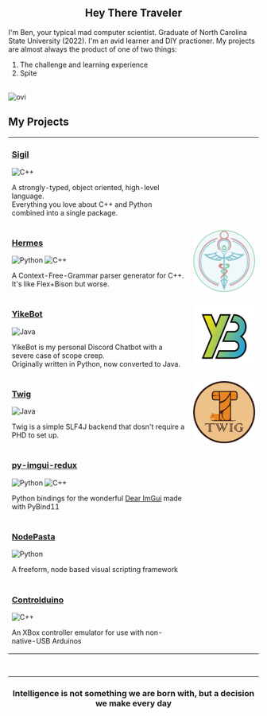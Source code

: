 <div align="center">
    <h2>Hey There Traveler</h2>
</div>

I'm Ben, your typical mad computer scientist. Graduate of North Carolina State
University (2022). I'm an avid learner and DIY practioner. My projects are almost
always the product of one of two things:
1) The challenge and learning experience
2) Spite

<br>

<img src="https://github-readme-stats.vercel.app/api/top-langs?username=alagyn&show_icons=true&locale=en&layout=compact&theme=slateorange&hide=html" alt="ovi" />

<br>

<!--
![Python](https://img.shields.io/badge/python-3670A0?style=for-the-badge&logo=python&logoColor=ffdd54)
-->

<h2>My Projects</h2>

<table style="width:100%;">

<tr>
<td>
    
### [Sigil](https://github.com/alagyn/Sigil)
![C++](https://img.shields.io/badge/c++-%2300599C.svg?style=for-the-badge&logo=c%2B%2B&logoColor=white)

A strongly-typed, object oriented, high-level language.  
Everything you love about C++ and Python combined into a single package.

</td>
<td>    
</td>
</tr>
<tr>
<td>
    
### [Hermes](https://github.com/alagyn/Hermes)
![Python](https://img.shields.io/badge/python-3670A0?style=for-the-badge&logo=python&logoColor=ffdd54)
![C++](https://img.shields.io/badge/c++-%2300599C.svg?style=for-the-badge&logo=c%2B%2B&logoColor=white)

A Context-Free-Grammar parser generator for C++.  
It's like Flex+Bison but worse.
</td>
<td>
    <img src="images/hermes-logo-256.png" width="200" align="right"/>
    </td>
</tr>

<tr>
<td>
    
### [YikeBot](https://github.com/alagyn/CafeYike)

![Java](https://img.shields.io/badge/java-%23ED8B00.svg?style=for-the-badge&logo=openjdk&logoColor=white)

YikeBot is my personal Discord Chatbot with a severe case of scope creep.  
Originally written in Python, now converted to Java.

</td>
<td>
<img src="images/YikeBotLogoMk2.png" width="200" align="right"/>
</td>
</tr>

<tr>
<td>

### [Twig](https://github.com/alagyn/Twig)

![Java](https://img.shields.io/badge/java-%23ED8B00.svg?style=for-the-badge&logo=openjdk&logoColor=white)

Twig is a simple SLF4J backend that dosn't require a PHD to set up.  
</td>
<td><img src="images/TwigLogo.png" width="200" align="right"></td>
</tr>



<tr>
<td>

### [py-imgui-redux](https://github.com/alagyn/PyImGui-Redux)

![Python](https://img.shields.io/badge/python-3670A0?style=for-the-badge&logo=python&logoColor=ffdd54)
![C++](https://img.shields.io/badge/c++-%2300599C.svg?style=for-the-badge&logo=c%2B%2B&logoColor=white)

Python bindings for the wonderful [Dear ImGui](https://github.com/ocornut/imgui) made with PyBind11
</td>
<td></td>
</tr>

<tr>
<td>

### [NodePasta](https://github.com/alagyn/NodePasta)

![Python](https://img.shields.io/badge/python-3670A0?style=for-the-badge&logo=python&logoColor=ffdd54)

A freeform, node based visual scripting framework
</td>
<td></td>
</tr>
<tr>
<td>
    
### [Controlduino](https://github.com/alagyn/Controlduino)

![C++](https://img.shields.io/badge/c++-%2300599C.svg?style=for-the-badge&logo=c%2B%2B&logoColor=white)

An XBox controller emulator for use with non-native-USB Arduinos
</td>
<td></td>
</tr>
</table>
<br/>

---

<div align="center">
    <h3>
    Intelligence is not something we are born with, but a decision we make every day
    </h3>
</div>
